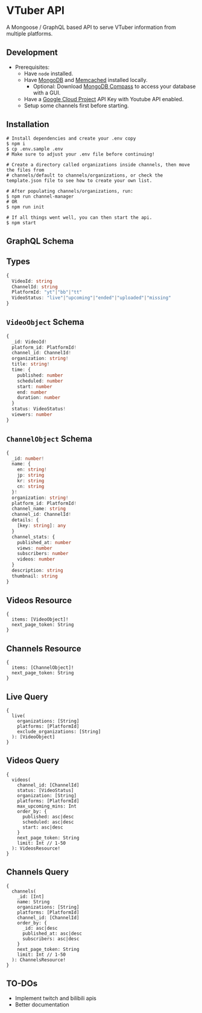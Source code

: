 # VTuber API
A Mongoose / GraphQL based API to serve VTuber information from multiple platforms.

## Development
* Prerequisites:
  * Have `node` installed.
  * Have [MongoDB](https://docs.mongodb.com/manual/installation/) and [Memcached](https://www.howtoforge.com/how-to-install-memcached-on-ubuntu-2004-lts/) installed locally.
    * Optional: Download [MongoDB Compass](https://www.mongodb.com/try/download/compass) to access your database with a GUI.
  * Have a [Google Cloud Project](https://console.cloud.google.com/apis/credentials) API Key with Youtube API enabled.
  * Setup some channels first before starting.

## Installation
```
# Install dependencies and create your .env copy
$ npm i
$ cp .env.sample .env
# Make sure to adjust your .env file before continuing!

# Create a directory called organizations inside channels, then move the files from
# channels/default to channels/organizations, or check the template.json file to see how to create your own list.

# After populating channels/organizations, run:
$ npm run channel-manager
# OR
$ npm run init

# If all things went well, you can then start the api.
$ npm start
```

## GraphQL Schema

## Types
```ts
{
  VideoId: string
  ChannelId: string
  PlatformId: "yt"|"bb"|"tt"
  VideoStatus: "live"|"upcoming"|"ended"|"uploaded"|"missing"
}
```

## `VideoObject` Schema
```ts
{
  _id: VideoId!
  platform_id: PlatformId!
  channel_id: ChannelId!
  organization: string!
  title: string!
  time: {
    published: number
    scheduled: number
    start: number
    end: number
    duration: number
  }
  status: VideoStatus!
  viewers: number
}
```

## `ChannelObject` Schema
```ts
{
  _id: number!
  name: {
    en: string!
    jp: string
    kr: string
    cn: string
  }!
  organization: string!
  platform_id: PlatformId!
  channel_name: string
  channel_id: ChannelId!
  details: {
    [key: string]: any
  }
  channel_stats: {
    published_at: number
    views: number
    subscribers: number
    videos: number
  }
  description: string
  thumbnail: string
}
```

## Videos Resource
```
{
  items: [VideoObject]!
  next_page_token: String
}
```

## Channels Resource
```
{
  items: [ChannelObject]!
  next_page_token: String
}
```

## Live Query
```
{
  live(
    organizations: [String]
    platforms: [PlatformId]
    exclude_organizations: [String]
  ): [VideoObject]
}
```

## Videos Query
```
{
  videos(
    channel_id: [ChannelId]
    status: [VideoStatus]
    organization: [String]
    platforms: [PlatformId]
    max_upcoming_mins: Int
    order_by: {
      published: asc|desc
      scheduled: asc|desc
      start: asc|desc
    }
    next_page_token: String
    limit: Int // 1-50
  ): VideosResource!
}
```

## Channels Query
```
{
  channels(
    _id: [Int]
    name: String
    organizations: [String]
    platforms: [PlatformId]
    channel_id: [ChannelId]
    order_by: {
      _id: asc|desc
      published_at: asc|desc
      subscribers: asc|desc
    }
    next_page_token: String
    limit: Int // 1-50
  ): ChannelsResource!
}
```

##

## TO-DOs
* Implement twitch and bilibili apis
* Better documentation